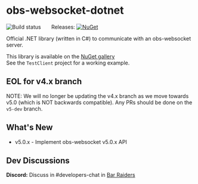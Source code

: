 # obs-websocket-dotnet
![Build status](https://github.com/Palakis/obs-websocket-dotnet/workflows/obs-websocket-dotnet%20Tests/badge.svg)  Releases: [![NuGet](https://img.shields.io/nuget/v/obs-websocket-dotnet.svg?style=flat)](https://www.nuget.org/packages/obs-websocket-dotnet)  

Official .NET library (written in C#) to communicate with an obs-websocket server.

This library is available on the [NuGet gallery](https://www.nuget.org/packages/obs-websocket-dotnet)  
See the `TestClient` project for a working example.  
  
## EOL for v4.x branch
NOTE: We will no longer be updating the v4.x branch as we move towards v5.0 (which is NOT backwards compatible). Any PRs should be done on the `v5-dev` branch.

## What's New
- v5.0.x - Implement obs-websocket v5.0.x API

## Dev Discussions
**Discord:** Discuss in #developers-chat in [Bar Raiders](http://discord.barraider.com)

